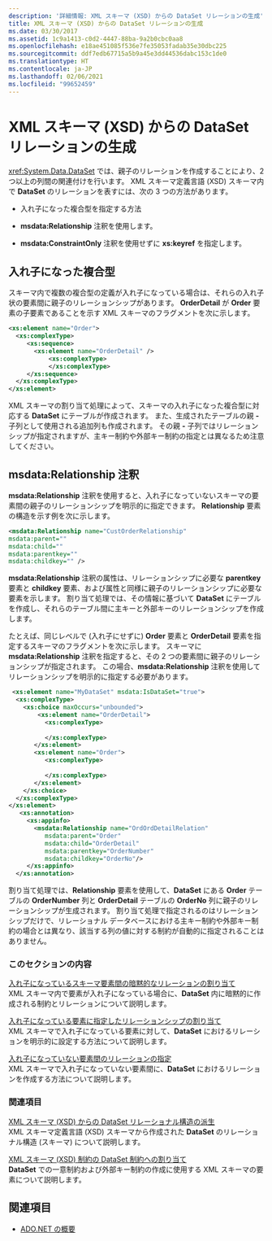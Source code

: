 ```yaml
---
description: '詳細情報: XML スキーマ (XSD) からの DataSet リレーションの生成'
title: XML スキーマ (XSD) からの DataSet リレーションの生成
ms.date: 03/30/2017
ms.assetid: 1c9a1413-c0d2-4447-88ba-9a2b0cbc0aa8
ms.openlocfilehash: e18ae451085f536e7fe35053fadab35e30dbc225
ms.sourcegitcommit: ddf7edb67715a5b9a45e3dd44536dabc153c1de0
ms.translationtype: HT
ms.contentlocale: ja-JP
ms.lasthandoff: 02/06/2021
ms.locfileid: "99652459"
---
```

# <a name="generating-dataset-relations-from-xml-schema-xsd"></a>XML スキーマ (XSD) からの DataSet リレーションの生成

<xref:System.Data.DataSet> では、親子のリレーションを作成することにより、2 つ以上の列間の関連付けを行います。 XML スキーマ定義言語 (XSD) スキーマ内で **DataSet** のリレーションを表すには、次の 3 つの方法があります。  
  
- 入れ子になった複合型を指定する方法  
  
- **msdata:Relationship** 注釈を使用します。  
  
- **msdata:ConstraintOnly** 注釈を使用せずに **xs:keyref** を指定します。  
  
## <a name="nested-complex-types"></a>入れ子になった複合型  

 スキーマ内で複数の複合型の定義が入れ子になっている場合は、それらの入れ子状の要素間に親子のリレーションシップがあります。 **OrderDetail** が **Order** 要素の子要素であることを示す XML スキーマのフラグメントを次に示します。  
  
```xml  
<xs:element name="Order">  
  <xs:complexType>  
     <xs:sequence>
       <xs:element name="OrderDetail" />  
           <xs:complexType>
           </xs:complexType>  
     </xs:sequence>  
  </xs:complexType>  
</xs:element>  
```  
  
 XML スキーマの割り当て処理によって、スキーマの入れ子になった複合型に対応する **DataSet** にテーブルが作成されます。 また、生成されたテーブルの親 **-** 子列として使用される追加列も作成されます。 その親 **-** 子列ではリレーションシップが指定されますが、主キー制約や外部キー制約の指定とは異なるため注意してください。  
  
## <a name="msdatarelationship-annotation"></a>msdata:Relationship 注釈  

 **msdata:Relationship** 注釈を使用すると、入れ子になっていないスキーマの要素間の親子のリレーションシップを明示的に指定できます。 **Relationship** 要素の構造を示す例を次に示します。  
  
```xml  
<msdata:Relationship name="CustOrderRelationship"
msdata:parent=""
msdata:child=""
msdata:parentkey=""
msdata:childkey="" />  
```  
  
 **msdata:Relationship** 注釈の属性は、リレーションシップに必要な **parentkey** 要素と **childkey** 要素、および属性と同様に親子のリレーションシップに必要な要素を示します。 割り当て処理では、その情報に基づいて **DataSet** にテーブルを作成し、それらのテーブル間に主キーと外部キーのリレーションシップを作成します。  
  
 たとえば、同じレベルで (入れ子にせずに) **Order** 要素と **OrderDetail** 要素を指定するスキーマのフラグメントを次に示します。 スキーマに **msdata:Relationship** 注釈を指定すると、その 2 つの要素間に親子のリレーションシップが指定されます。 この場合、**msdata:Relationship** 注釈を使用してリレーションシップを明示的に指定する必要があります。  
  
```xml  
 <xs:element name="MyDataSet" msdata:IsDataSet="true">  
  <xs:complexType>  
    <xs:choice maxOccurs="unbounded">  
        <xs:element name="OrderDetail">  
          <xs:complexType>  
  
          </xs:complexType>  
       </xs:element>  
       <xs:element name="Order">  
          <xs:complexType>  
  
          </xs:complexType>  
       </xs:element>  
    </xs:choice>  
  </xs:complexType>  
</xs:element>  
   <xs:annotation>  
     <xs:appinfo>  
       <msdata:Relationship name="OrdOrdDetailRelation"  
          msdata:parent="Order"  
          msdata:child="OrderDetail"
          msdata:parentkey="OrderNumber"  
          msdata:childkey="OrderNo"/>  
     </xs:appinfo>  
  </xs:annotation>  
```  
  
 割り当て処理では、**Relationship** 要素を使用して、**DataSet** にある **Order** テーブルの **OrderNumber** 列と **OrderDetail** テーブルの **OrderNo** 列に親子のリレーションシップが生成されます。 割り当て処理で指定されるのはリレーションシップだけで、リレーショナル データベースにおける主キー制約や外部キー制約の場合とは異なり、該当する列の値に対する制約が自動的に指定されることはありません。  
  
### <a name="in-this-section"></a>このセクションの内容  

 [入れ子になっているスキーマ要素間の暗黙的なリレーションの割り当て](map-implicit-relations-between-nested-schema-elements.md)  
 XML スキーマ内で要素が入れ子になっている場合に、**DataSet** 内に暗黙的に作成される制約とリレーションについて説明します。  
  
 [入れ子になっている要素に指定したリレーションシップの割り当て](map-relations-specified-for-nested-elements.md)  
 XML スキーマで入れ子になっている要素に対して、**DataSet** におけるリレーションを明示的に設定する方法について説明します。  
  
 [入れ子になっていない要素間のリレーションの指定](specify-relations-between-elements-with-no-nesting.md)  
 XML スキーマで入れ子になっていない要素間に、**DataSet** におけるリレーションを作成する方法について説明します。  
  
### <a name="related-sections"></a>関連項目  

 [XML スキーマ (XSD) からの DataSet リレーショナル構造の派生](deriving-dataset-relational-structure-from-xml-schema-xsd.md)  
 XML スキーマ定義言語 (XSD) スキーマから作成された **DataSet** のリレーショナル構造 (スキーマ) について説明します。  
  
 [XML スキーマ (XSD) 制約の DataSet 制約への割り当て](mapping-xml-schema-xsd-constraints-to-dataset-constraints.md)  
 **DataSet** での一意制約および外部キー制約の作成に使用する XML スキーマの要素について説明します。  
  
## <a name="see-also"></a>関連項目

- [ADO.NET の概要](../ado-net-overview.md)
